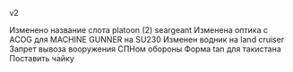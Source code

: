v2

Изменено название слота platoon (2) seargeant 
Изменена оптика с ACOG для MACHINE GUNNER на SU230
Изменен водник на land cruiser
Запрет вывоза вооружения СПНом обороны
Форма tan для такистана
Поставить чайку
